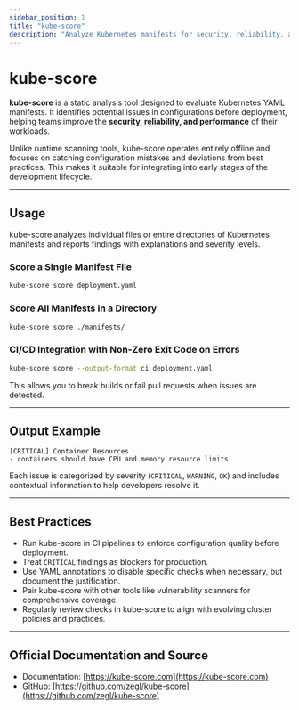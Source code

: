 ```yaml
---
sidebar_position: 1
title: "kube-score"
description: "Analyze Kubernetes manifests for security, reliability, and performance issues using kube-score."
---
```


# kube-score

**kube-score** is a static analysis tool designed to evaluate Kubernetes YAML manifests. It identifies potential issues in configurations before deployment, helping teams improve the **security, reliability, and performance** of their workloads.

Unlike runtime scanning tools, kube-score operates entirely offline and focuses on catching configuration mistakes and deviations from best practices. This makes it suitable for integrating into early stages of the development lifecycle.

---

## Usage

kube-score analyzes individual files or entire directories of Kubernetes manifests and reports findings with explanations and severity levels.

### Score a Single Manifest File

```bash
kube-score score deployment.yaml
```

### Score All Manifests in a Directory

```bash
kube-score score ./manifests/
```

### CI/CD Integration with Non-Zero Exit Code on Errors

```bash
kube-score score --output-format ci deployment.yaml
```

This allows you to break builds or fail pull requests when issues are detected.

---

## Output Example

```
[CRITICAL] Container Resources
· containers should have CPU and memory resource limits
```

Each issue is categorized by severity (`CRITICAL`, `WARNING`, `OK`) and includes contextual information to help developers resolve it.

---

## Best Practices

- Run kube-score in CI pipelines to enforce configuration quality before deployment.
- Treat `CRITICAL` findings as blockers for production.
- Use YAML annotations to disable specific checks when necessary, but document the justification.
- Pair kube-score with other tools like vulnerability scanners for comprehensive coverage.
- Regularly review checks in kube-score to align with evolving cluster policies and practices.

---

## Official Documentation and Source

- Documentation: [https://kube-score.com](https://kube-score.com)
- GitHub: [https://github.com/zegl/kube-score](https://github.com/zegl/kube-score)
